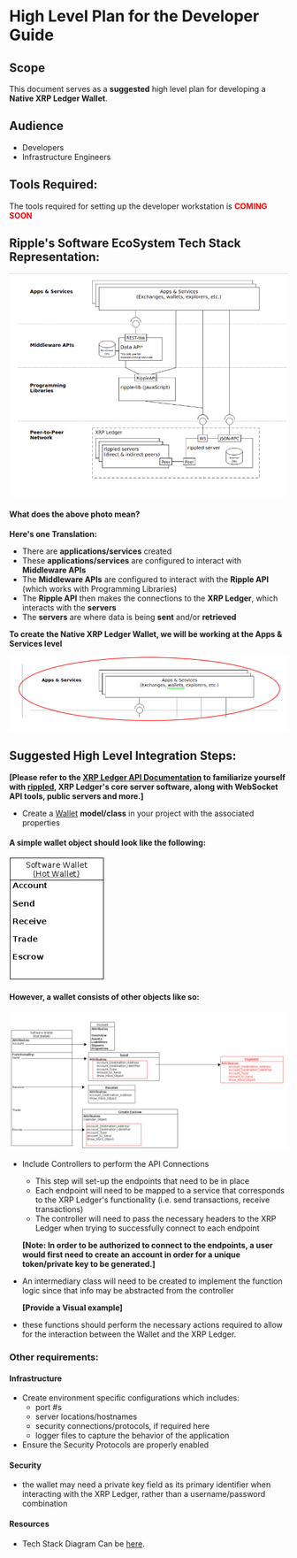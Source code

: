 # High Level Plan for the Developer Guide

## Scope
This document serves as a **suggested** high level plan for developing a **Native XRP Ledger Wallet**.

## Audience
- Developers
- Infrastructure Engineers

## Tools Required:
The tools required for setting up the developer workstation is <span style="color:red;">**COMING SOON**</span>

## Ripple's Software EcoSystem Tech Stack Representation:


![alt text](/XRP-Ledger-Wallet-Documentation/resources/visuals/xrp-tech-stack-level.png)

#### What does the above photo mean?
**Here's one Translation:**
- There are **applications/services** created 
- These **applications/services** are configured to interact with **Middleware APIs** 
- The **Middleware APIs** are configured to interact with the **Ripple API** (which works with Programming Libraries)
- The **Ripple API** then makes the connections to the **XRP Ledger**, which interacts with the **servers**
- The **servers** are where data is being **sent** and/or **retrieved**

**To create the Native XRP Ledger Wallet, we will be working at the Apps & Services level**

![](/XRP-Ledger-Wallet-Documentation/resources/visuals/application-level.png)


## Suggested High Level Integration Steps:
**[Please refer to the [XRP Ledger API Documentation](https://xrpl.org/get-started-with-the-rippled-api.html) to 
familiarize yourself with [rippled](https://xrpl.org/the-rippled-server.html), **XRP Ledger's core server software**, along 
with WebSocket API tools, public servers and more.]**
- Create a [Wallet](/XRP-Ledger-Wallet-Documentation/concepts/what-is-a-wallet.md) **model/class** in your project with the associated properties
 
    
#### A simple wallet object should look like the following:

![](/XRP-Ledger-Wallet-Documentation/resources/visuals/Software-Wallet-Object.png)

#### However, a wallet consists of other objects like so:
![](/XRP-Ledger-Wallet-Documentation/resources/visuals/wallet-payment-object.png)



-  Include Controllers to perform the API Connections
    - This step will set-up the endpoints that need to be in place
    - Each endpoint will need to be mapped to a service that corresponds to the XRP Ledger's functionality (i.e. send transactions, receive transactions)
    - The controller will need to pass the necessary headers to the XRP Ledger when trying to successfully connect to each endpoint
   
   **[Note: In order to be authorized to connect to the endpoints, a user would first need to create an account in order for a 
    unique token/private key to be generated.]** 

- An intermediary class will need to be created to implement the function logic since that info may be abstracted from the controller
  
  **[Provide a Visual example]**
- these functions should perform the necessary actions required to allow for the interaction between the Wallet and the XRP Ledger.

### Other requirements:
#### Infrastructure
- Create environment specific configurations which includes:
  - port #s
  - server locations/hostnames
  - security connections/protocols, if required here
  - logger files to capture the behavior of the application
- Ensure the Security Protocols are properly enabled  

#### Security 
- the wallet may need a private key field as its primary identifier when interacting with the XRP Ledger, rather than a username/password combination



#### Resources
- Tech Stack Diagram Can be [here](https://xrpl.org/img/ecosystem.svg).


















